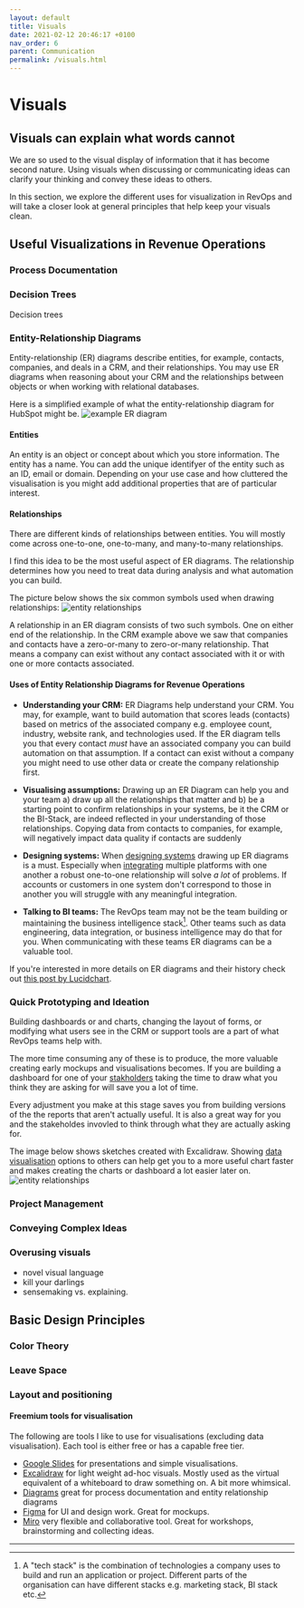 ```yaml
---
layout: default
title: Visuals
date: 2021-02-12 20:46:17 +0100
nav_order: 6
parent: Communication
permalink: /visuals.html
---
```


# Visuals

## Visuals can explain what words cannot
We are so used to the visual display of information that it has become second nature. Using visuals when discussing or communicating ideas can clarify your thinking and convey these ideas to others. 

In this section, we explore the different uses for visualization in RevOps and will take a closer look at general principles that help keep your visuals clean. 

## Useful Visualizations in Revenue Operations

### Process Documentation

### Decision Trees
Decision trees 

### Entity-Relationship Diagrams
Entity-relationship (ER) diagrams describe entities, for example, contacts, companies, and deals in a CRM, and their relationships.
You may use ER diagrams when reasoning about your CRM and the relationships between objects or when working with relational databases. 

Here is a simplified example of what the entity-relationship diagram for HubSpot might be.
![example ER diagram](/assets/img/erd.png)

#### Entities
An entity is an object or concept about which you store information. The entity has a name. You can add the unique identifyer of the entity such as an ID, email or domain. Depending on your use case and how cluttered the visualisation is you might add additional properties that are of particular interest. 

#### Relationships
There are different kinds of relationships between entities. You will mostly come across one-to-one, one-to-many, and many-to-many relationships. 

I find this idea to be the most useful aspect of ER diagrams. The relationship determines how you need to treat data during analysis and what automation you can build. 

The picture below shows the six common symbols used when drawing relationships: 
![entity relationships](/assets/img/ers.png)

A relationship in an ER diagram consists of two such symbols. One on either end of the relationship. In the CRM example above we saw that companies and contacts have a zero-or-many to zero-or-many relationship. That means a company can exist without any contact associated with it or with one or more contacts associated. 

#### Uses of Entity Relationship Diagrams for Revenue Operations
- **Understanding your CRM:** ER Diagrams help understand your CRM. You may, for example, want to build automation that scores leads (contacts) based on metrics of the associated company e.g. employee count, industry, website rank, and technologies used. If the ER diagram tells you that every contact *must* have an associated company you can build automation on that assumption. If a contact can exist without a company you might need to use other data or create the company relationship first. 

- **Visualising assumptions:** Drawing up an ER Diagram can help you and your team a) draw up all the relationships that matter and b) be a starting point to confirm relationships in your systems, be it the CRM or the BI-Stack, are indeed reflected in your understanding of those relationships. Copying data from contacts to companies, for example, will negatively impact data quality if contacts are suddenly 

- **Designing systems:** When [designing systems](https://revopsguide.net/design.html) drawing up ER diagrams is a must. Especially when [integrating](https://revopsguide.net/integrations.html) multiple platforms with one another a robust one-to-one relationship will solve *a lot* of problems. If accounts or customers in one system don't correspond to those in another you will struggle with any meaningful integration. 

- **Talking to BI teams:** The RevOps team may not be the team building or maintaining the business intelligence stack[^2]. Other teams such as data engineering, data integration, or business intelligence may do that for you. 
When communicating with these teams ER diagrams can be a valuable tool.

If you're interested in more details on ER diagrams and their history check out [this post by Lucidchart](https://www.lucidchart.com/pages/er-diagrams). 

### Quick Prototyping and Ideation
Building dashboards or and charts, changing the layout of forms, or modifying what users see in the CRM or support tools are a part of what RevOps teams help with. 

The more time consuming any of these is to produce, the more valuable creating early mockups and visualisations becomes. If you are building a dashboard for one of your [stakholders](https://revopsguide.net/stakeholders.html) taking the time to draw what you think they are asking for will save you a lot of time. 

Every adjustment you make at this stage saves you from building versions of the the reports that aren't actually useful. It is also a great way for you and the stakeholdes invovled to think through what they are actually asking for.

The image below shows sketches created with Excalidraw. Showing [data visualisation](https://revopsguide.net/visualising-data.html) options to others can help get you to a more useful chart faster and makes creating the charts or dashboard a lot easier later on. 
![entity relationships](/assets/img/sketches.png)

### Project Management


### Conveying Complex Ideas
### Overusing visuals
- novel visual language
- kill your darlings
- sensemaking vs. explaining.

## Basic Design Principles
### Color Theory

### Leave Space

### Layout and positioning

#### Freemium tools for visualisation
The following are tools I like to use for visualisations (excluding data visualisation).
Each tool is either free or has a capable free tier.
- [Google Slides](https://docs.google.com/presentation) for presentations and simple visualisations.
- [Excalidraw](https://excalidraw.com/) for light weight ad-hoc visuals. Mostly used as the virtual equivalent of a whiteboard to draw something on. A bit more whimsical.
- [Diagrams](https://www.diagrams.net/) great for process documentation and entity relationship diagrams
- [Figma](https://www.figma.com/) for UI and design work. Great for mockups.
- [Miro](https://miro.com/) very flexible and collaborative tool. Great for workshops, brainstorming and collecting ideas.

---
[^1]: There is compelling evidence that learning styles such as being a "visual learner" do not exist. As this (and other studies) show: [Learning Styles: Concepts and Evidence Harold Pashler, Mark McDaniel, Doug Rohrer, and Robert Bjork](https://www.trans-pareo.com/uploads/4/5/3/5/4535377/learningstylesstudy.pdf).

[^2]: A "tech stack" is the combination of technologies a company uses to build and run an application or project. Different parts of the organisation can have different stacks e.g. marketing stack, BI stack etc. 